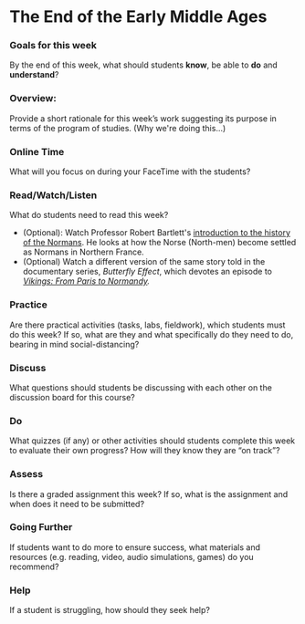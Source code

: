 # The End of the Early Middle Ages

### Goals for this week

By the end of this week, what should students **know**, be able to **do** and **understand**?

### Overview:

Provide a short rationale for this week’s work suggesting its purpose in terms of the program of studies. \(Why we're doing this...\)

### **Online Time**

What will you focus on during your FaceTime with the students?

### Read/Watch/Listen

What do students need to read this week?

* \(Optional\): Watch Professor Robert Bartlett's [introduction to the history of the Normans](http://proxy.library.carleton.ca/login?url=https://fod.infobase.com/PortalPlaylists.aspx?wID=104730&xtid=124970). He looks at how the Norse \(North-men\) become settled as Normans in Northern France. 
* \(Optional\) Watch a different version of the same story told in the documentary series, _Butterfly Effect_, which devotes an episode to [_Vikings: From Paris to Normandy_](http://proxy.library.carleton.ca/login?url=https://fod.infobase.com/PortalPlaylists.aspx?wID=104730&xtid=183497)_._

### Practice

Are there practical activities \(tasks, labs, fieldwork\), which students must do this week? If so, what are they and what specifically do they need to do, bearing in mind social-distancing?

### **Discuss**

What questions should students be discussing with each other on the discussion board for this course?

### **Do**

What quizzes \(if any\) or other activities should students complete this week to evaluate their own progress? How will they know they are “on track”?

### **Assess** 

Is there a graded assignment this week? If so, what is the assignment and when does it need to be submitted?

### Going Further

If students want to do more to ensure success, what materials and resources \(e.g. reading, video, audio simulations, games\) do you recommend?

### **Help**

 If a student is struggling, how should they seek help?

